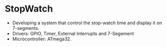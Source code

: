 # StopWatch
- Developing a system that control the stop-watch time and display it on 7-segments.
- Drivers: GPIO, Timer, External Interrupts and 7-Segement
- Microcontroller: ATmega32.
